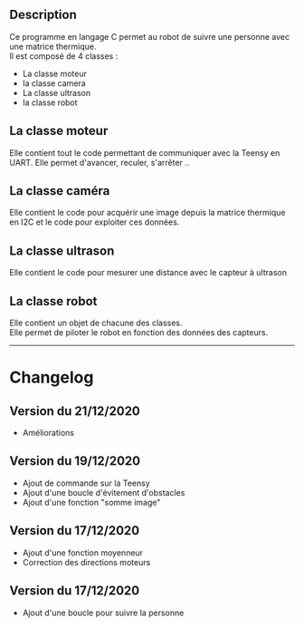 ## Description
Ce programme en langage C permet au robot de suivre une personne avec une matrice thermique.  
Il est composé de 4 classes : 
  * La classe moteur
  * la classe camera
  * La classe ultrason
  * la classe robot
  
 ## La classe moteur
 Elle contient tout le code permettant de communiquer avec la Teensy en UART. Elle permet d'avancer, reculer, s'arrêter ..
 
 ## La classe caméra
 Elle contient le code pour acquérir une image depuis la matrice thermique en I2C et le code pour exploiter ces données.
 
 ## La classe ultrason
  Elle contient le code pour mesurer une distance avec le capteur à ultrason
  
  ## La classe robot
  Elle contient un objet de chacune des classes.  
  Elle permet de piloter le robot en fonction des données des capteurs.
  
  ***
  # Changelog

## Version du 21/12/2020
  * Améliorations

## Version du 19/12/2020
  * Ajout de commande sur la Teensy
  * Ajout d'une boucle d'évitement d'obstacles
  * Ajout d'une fonction "somme image"
  

## Version du 17/12/2020
  * Ajout d'une fonction moyenneur
  * Correction des directions moteurs
  
## Version du 17/12/2020
 * Ajout d'une boucle pour suivre la personne
  

